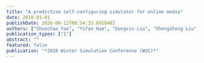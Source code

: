 ```yaml
---
title: "A predictive self-configuring simulator for online media"
date: 2018-01-01
publishDate: 2020-08-13T08:54:33.691848Z
authors: ["Shuochao Yao", "Yifan Hao", "Dongxin Liu", "Shengzhong Liu", "Huajie Shao", "Jiahao Wu", "Mouna Bamba", "Tarek Abdelzaher", "James Flamino", "Boleslaw Szymanski"]
publication_types: ["1"]
abstract: ""
featured: false
publication: "*2018 Winter Simulation Conference (WSC)*"
---
```


